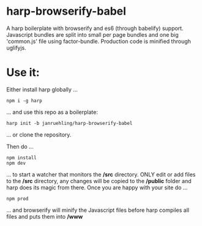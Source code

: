 harp-browserify-babel
=====================

A harp boilerplate with browserify and es6 (through babelify) support.
Javascript bundles are split into small per page bundles and one big 'common.js' file using factor-bundle.
Production code is minified through uglifyjs.

Use it:
===============

Either install harp globally ...

```
npm i -g harp
```
... and use this repo as a boilerplate:

```
harp init -b janruehling/harp-browserify-babel
```

... or clone the repository.

Then do ...

```
npm install
npm dev
```

... to start a watcher that monitors the **/src** directory.
ONLY edit or add files to the **/src** directory, any changes will be copied to the **/public** folder and harp does its magic from there.
Once you are happy with your site do ...

```
npm prod
```

... and browserify will minify the Javascript files before harp compiles all files and puts them into **/www**
